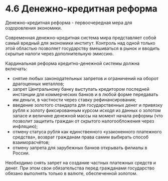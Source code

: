 # 4.6 Денежно-кредитная реформа

Денежно-кредитная реформа - первоочередная мера для оздоровления экономики. 

Современная денежно-кредитная система мира представляет собой самый вредный для экономики институт. Контроль над одной только этой областью позволяет государству вмешиваться в рынок и вводить скрытые налоги через дополнительную эмиссию.

Кардинальная реформа кредитно-денежной системы должна включать: 

* снятие любых законодательных запретов и ограничений на оборот драгоценных металлов;
* запрет Центральному банку выступать кредитором последней инстанции для коммерческих банков и в любой форме передавать им деньги, в частности через ставку рефинансирования; 
* введение золотого стандарта для государственных денег и привязку рубля к золоту фиксированным курсом исходя из данных о золотом запасе и величине денежной массы на момент начала реформы \(что позволит защитить граждан от скрытого налогообложения через инфляцию\); 
* отмену статуса рубля как единственного «узаконенного платежного средства», возврат гражданам права самим выбирать способ взаиморасчётов;
* отмену запрета для зарубежных банков открывать филиалы в России.

Необходимо снять запрет на создание частных платежных средств и денег. При этом свои обязательства перед гражданами государство обязано выполнять только в валюте, обеспеченной золотом.

